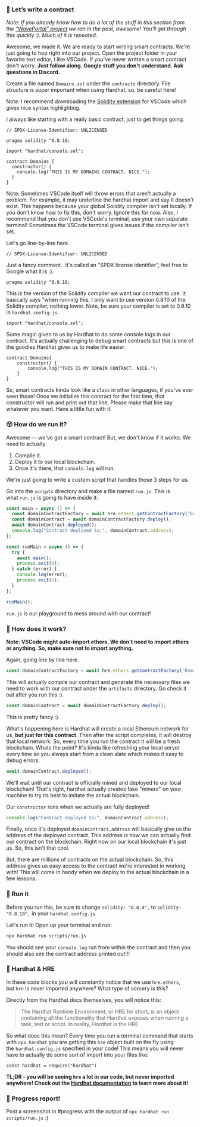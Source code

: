 ### 👶 Let’s write a contract

*Note: If you already know how to do a lot of the stuff in this section from the ["WavePortal" project](https://app.buildspace.so/projects/CO02cf0f1c-f996-4f50-9669-cf945ca3fb0b) we ran in the past, awesome! You'll get through this quickly :). Much of it is repeated.*

Awesome, we made it. We are ready to start writing smart contracts. We're just going to hop right into our project. Open the project folder in your favorite text editor, I like VSCode. If you've never written a smart contract don't worry. **Just follow along. Google stuff you don't understand. Ask questions in Discord.**

Create a file named `Domains.sol` under the `contracts` directory. File structure is super important when using Hardhat, so, be careful here!

Note: I recommend downloading the [Solidity extension](https://marketplace.visualstudio.com/items?itemName=JuanBlanco.solidity) for VSCode which gives nice syntax highlighting.

I always like starting with a really basic contract, just to get things going.

```solidity
// SPDX-License-Identifier: UNLICENSED

pragma solidity ^0.8.10;

import "hardhat/console.sol";

contract Domains {
  constructor() {
    console.log("THIS IS MY DOMAINS CONTRACT. NICE.");
  }
}
```

Note: Sometimes VSCode itself will throw errors that aren't actually a problem. For example, it may underline the hardhat import and say it doesn't exist. This happens because your global Solidity compiler isn't set locally. If you don't know how to fix this, don't worry. Ignore this for now. Also, I recommend that you don't use VSCode's terminal, use your own separate terminal! Sometimes the VSCode terminal gives issues if the compiler isn't set.

Let's go line-by-line here.

```solidity
// SPDX-License-Identifier: UNLICENSED
```

Just a fancy comment.  It's called an "SPDX license identifier", feel free to Google what it is :).

```solidity
pragma solidity ^0.8.10;
```

This is the version of the Solidity compiler we want our contract to use. It basically says "when running this, I only want to use version 0.8.10 of the Solidity compiler, nothing lower. Note, be sure your compiler is set to 0.8.10 in `hardhat.config.js`.

```solidity
import "hardhat/console.sol";
```

Some magic given to us by Hardhat to do some console logs in our contract. It's actually challenging to debug smart contracts but this is one of the goodies Hardhat gives us to make life easier.

```solidity
contract Domains{
    constructor() {
        console.log("THIS IS MY DOMAIN CONTRACT. NICE.");
    }
}

```

So, smart contracts kinda look like a `class` in other languages, if you've ever seen those! Once we initialize this contract for the first time, that constructor will run and print out that line. Please make that line say whatever you want. Have a little fun with it.

### 😲 How do we run it?

Awesome — we've got a smart contract! But, we don't know if it works. We need to actually:

1. Compile it.
2. Deploy it to our local blockchain.
3. Once it's there, that `console.log` will run.

We're just going to write a custom script that handles those 3 steps for us.

Go into the `scripts` directory and make a file named `run.js`. This is what `run.js` is going to have inside it:

```jsx
const main = async () => {
  const domainContractFactory = await hre.ethers.getContractFactory('Domains');
  const domainContract = await domainContractFactory.deploy();
  await domainContract.deployed();
  console.log("Contract deployed to:", domainContract.address);
};

const runMain = async () => {
  try {
    await main();
    process.exit(0);
  } catch (error) {
    console.log(error);
    process.exit(1);
  }
};

runMain();
```

`run.js` is our playground to mess around with our contract!

### 🤔 How does it work?

**Note: VSCode might auto-import ethers. We don't need to import ethers or anything. So, make sure not to import anything.**

Again, going line by line here.

```jsx
const domainContractFactory = await hre.ethers.getContractFactory('Domains');
```

This will actually compile our contract and generate the necessary files we need to work with our contract under the `artifacts` directory. Go check it out after you run this :).

```jsx
const domainContract = await domainContractFactory.deploy();
```

This is pretty fancy :).

What's happening here is Hardhat will create a local Ethereum network for us, **but just for this contract**. Then after the script completes, it will destroy that local network. So, every time you run the contract it will be a fresh blockchain. Whats the point? It's kinda like refreshing your local server every time so you always start from a clean slate which makes it easy to debug errors.

```jsx
await domainContract.deployed();
```

We'll wait until our contract is officially mined and deployed to our local blockchain! That's right, hardhat actually creates fake "miners" on your machine to try its best to imitate the actual blockchain.

Our `constructor` runs when we actually are fully deployed!

```jsx
console.log("Contract deployed to:", domainContract.address);
```

Finally, once it's deployed `domainContract.address` will basically give us the address of the deployed contract. This address is how we can actually find our contract on the blockchain. Right now on our local blockchain it's just us. So, this isn't that cool.

But, there are millions of contracts on the actual blockchain. So, this address gives us easy access to the contract we're interested in working with! This will come in handy when we deploy to the actual blockchain in a few lessons.

### 💨 Run it

Before you run this, be sure to change `solidity: "0.8.4",` to `solidity: "0.8.10",` in your `hardhat.config.js`.

Let's run it! Open up your terminal and run:

```bash
npx hardhat run scripts/run.js
```

You should see your `console.log` run from within the contract and then you should also see the contract address printed out!!!

### 🎩 Hardhat & HRE

In these code blocks you will constantly notice that we use `hre.ethers`, but `hre` is never imported anywhere? What type of sorcery is this?

Directly from the Hardhat docs themselves, you will notice this:

> The Hardhat Runtime Environment, or HRE for short, is an object containing all the functionality that Hardhat exposes when running a task, test or script. In reality, Hardhat is the HRE.
> 

So what does this mean? Every time you run a terminal command that starts with `npx hardhat` you are getting this `hre` object built on the fly using the `hardhat.config.js` specified in your code! This means you will never have to actually do some sort of import into your files like:

`const hardhat = require("hardhat")`

**TL;DR - you will be seeing `hre` a lot in our code, but never imported anywhere! Check out the [Hardhat documentation](https://hardhat.org/advanced/hardhat-runtime-environment.html) to learn more about it!**

### 🚨 Progress report!

Post a screenshot in #progress with the output of `npx hardhat run scripts/run.js` :)